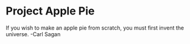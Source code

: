 # Project Apple Pie
If you wish to make an apple pie from scratch,
you must first invent the universe.
-Carl Sagan